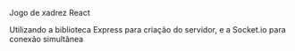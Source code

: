 Jogo de xadrez React

Utilizando a biblioteca Express para criação do servidor, e a Socket.io para conexão simultânea